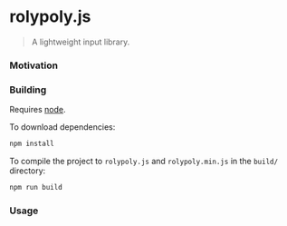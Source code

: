 # rolypoly.js

> A lightweight input library.

### Motivation



### Building

Requires [node](http://nodejs.org/).

To download dependencies:
```bash
npm install
```

To compile the project to `rolypoly.js` and `rolypoly.min.js` in the `build/` directory:
```bash
npm run build
```

### Usage
